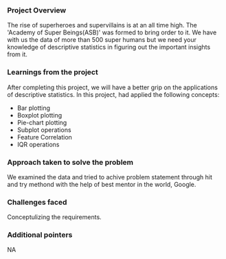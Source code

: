 ### Project Overview

 The rise of superheroes and supervillains is at an all time high. The 'Academy of Super Beings(ASB)' was formed to bring order to it. We have with us the data of more than 500 super humans but we need your knowledge of descriptive statistics in figuring out the important insights from it.


### Learnings from the project

 After completing this project, we will have a better grip on the applications of descriptive statistics. In this project, had applied the following concepts:

- Bar plotting
- Boxplot plotting
- Pie-chart plotting
- Subplot operations
- Feature Correlation
- IQR operations


### Approach taken to solve the problem

 We examined the data and tried to achive problem statement through hit and try methond with the help of best mentor in the world, Google.


### Challenges faced

 Conceptulizing the requirements.


### Additional pointers

 NA


